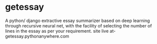 # getessay
A python/ django  extractive essay  summarizer based  on deep learning through recursive neural net, with the facility of selecting the number of lines in the essay as per your requirement. site live at- getessay.pythonanywhere.com
